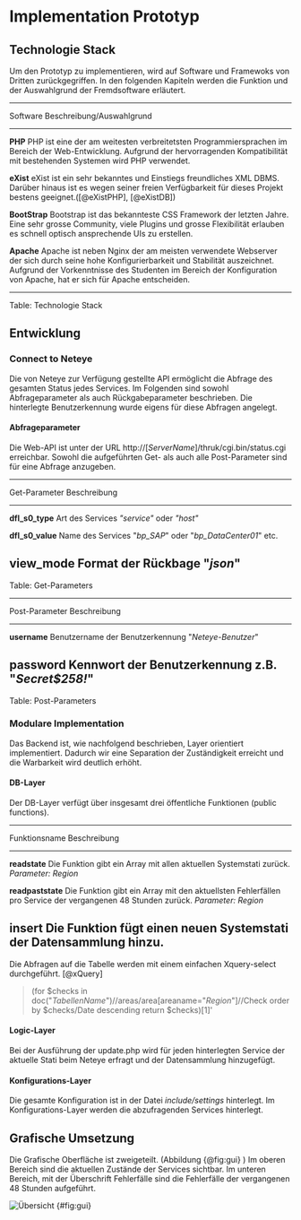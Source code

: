 

# Implementation Prototyp


<!--

- Implementation eines Prototypen unter Verwendung eines XML-DBMS

- Prototyp Server-Backend (Datenhaltung und Aggregation sowie Datenaufbereitung)
- Prototyp Server-Frontend (einfaches Web-Gui)

-->

## Technologie Stack
Um den Prototyp zu implementieren, wird auf Software und Framewoks von Dritten zurückgegriffen. In den folgenden Kapiteln werden die Funktion und der Auswahlgrund der Fremdsoftware erläutert.


-------------------------------------------------------------
Software            Beschreibung/Auswahlgrund
------------------- ------------------------------------------------
__PHP__             PHP ist eine der am weitesten verbreitetsten
                     Programmiersprachen im Bereich der Web-Entwicklung. Aufgrund der hervorragenden Kompatibilität mit bestehenden Systemen wird PHP verwendet.

__eXist__           eXist ist ein sehr bekanntes und Einstiegs freundliches 
                     XML DBMS. Darüber hinaus ist es wegen seiner freien Verfügbarkeit für dieses Projekt bestens geeignet.([@eXistPHP], [@eXistDB]) 

__BootStrap__       Bootstrap ist das bekannteste CSS Framework der letzten
                     Jahre. Eine sehr grosse Community, viele Plugins und grosse Flexibilität erlauben es schnell optisch ansprechende UIs zu erstellen.

__Apache__          Apache ist neben Nginx der am meisten verwendete Webserver
                     der sich durch seine hohe Konfigurierbarkeit und Stabilität auszeichnet. Aufgrund der Vorkenntnisse des Studenten im Bereich der Konfiguration von Apache, hat er sich für Apache entscheiden.

-------------------------------------------------------------
Table: Technologie Stack

## Entwicklung

### Connect to Neteye
Die von Neteye zur Verfügung gestellte API ermöglicht die Abfrage des gesamten Status jedes Services. Im Folgenden sind sowohl Abfrageparameter als auch Rückgabeparameter beschrieben. Die hinterlegte Benutzerkennung wurde eigens für diese Abfragen angelegt.

#### Abfrageparameter
Die Web-API ist unter der URL http://[_ServerName_]/thruk/cgi.bin/status.cgi erreichbar. Sowohl die aufgeführten Get- als auch alle Post-Parameter sind für eine Abfrage anzugeben.

-------------------------------------------------------------
Get-Parameter       Beschreibung
------------------- -----------------------------------------
__dfl_s0_type__     Art des Services
                    _"service"_ oder _"host"_

__dfl_s0_value__    Name des Services
                    "_bp_SAP_" oder "_bp_DataCenter01_" etc.

__view_mode__       Format der Rückbage
                    "_json_"
-------------------------------------------------------------
Table: Get-Parameters

-------------------------------------------------------------
Post-Parameter      Beschreibung
------------------- -----------------------------------------
__username__        Benutzername der Benutzerkennung
                    "_Neteye-Benutzer_"

__password__        Kennwort der Benutzerkennung
                    z.B. "_Secret$258!_"
-------------------------------------------------------------
Table: Post-Parameters



### Modulare Implementation
Das Backend ist, wie nachfolgend beschrieben, Layer orientiert implementiert. Dadurch wir eine Separation der Zuständigkeit erreicht und die Warbarkeit wird deutlich erhöht.

#### DB-Layer
Der DB-Layer verfügt über insgesamt drei öffentliche Funktionen (public functions).

-------------------------------------------------------------
Funktionsname       Beschreibung
------------------- -----------------------------------------
__readstate__       Die Funktion gibt ein Array mit allen aktuellen
                    Systemstati zurück.
                    _Parameter: Region_

__readpaststate__   Die Funktion gibt ein Array mit den aktuellsten 
                    Fehlerfällen pro Service der vergangenen 48 Stunden zurück.
                    _Parameter: Region_

__insert__          Die Funktion fügt einen neuen Systemstati der 
                    Datensammlung hinzu.
-------------------------------------------------------------


Die Abfragen auf die Tabelle werden mit einem einfachen Xquery-select durchgeführt. [@xQuery]

>(for $checks in doc("_TabellenName_")//areas/area[areaname="_Region_"]//Check
> order by $checks/Date descending
> return $checks)[1]'


#### Logic-Layer
Bei der Ausführung der update.php wird für jeden hinterlegten Service der aktuelle Stati beim Neteye erfragt und der Datensammlung hinzugefügt.

#### Konfigurations-Layer
Die gesamte Konfiguration ist in der Datei _include/settings_ hinterlegt.
Im Konfigurations-Layer werden die abzufragenden Services hinterlegt.


## Grafische Umsetzung

Die Grafische Oberfläche ist zweigeteilt. (Abbildung {@fig:gui} ) Im oberen Bereich sind die aktuellen Zustände der Services sichtbar. Im unteren Bereich, mit der Überschrift Fehlerfälle sind die Fehlerfälle der vergangenen 48 Stunden aufgeführt.

![Übersicht](img/gui_screenshot.png) {#fig:gui}

